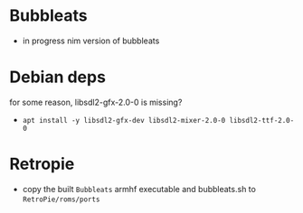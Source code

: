 # Bubbleats

- in progress nim version of bubbleats

# Debian deps

for some reason, libsdl2-gfx-2.0-0 is missing?
- `apt install -y libsdl2-gfx-dev libsdl2-mixer-2.0-0 libsdl2-ttf-2.0-0`

# Retropie

- copy the built `Bubbleats` armhf executable and bubbleats.sh to `RetroPie/roms/ports`